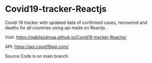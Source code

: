 # Covid19-tracker-Reactjs
Covid-19 tracker with updated data of confirmed cases, recovered and deaths for all countries using api made on Reactjs. 

Visit: https://nabilazahraa.github.io/Covid19-tracker-Reactjs/

API: https://api.covid19api.com/

Source Code is on main branch
